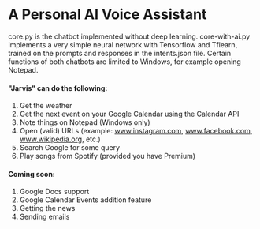 # A Personal AI Voice Assistant

core.py is the chatbot implemented without deep learning. core-with-ai.py implements a very simple neural network with Tensorflow and Tflearn, trained on the prompts and responses in the intents.json file. Certain functions of both chatbots are limited to Windows, for example opening Notepad. 

#### "Jarvis" can do the following:

1. Get the weather
2. Get the next event on your Google Calendar using the Calendar API
3. Note things on Notepad (Windows only)
4. Open (valid) URLs (example: www.instagram.com, www.facebook.com, www.wikipedia.org, etc.)
5. Search Google for some query
6. Play songs from Spotify (provided you have Premium)

#### Coming soon:
1. Google Docs support
2. Google Calendar Events addition feature
3. Getting the news
4. Sending emails
